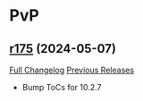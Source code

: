 # <DBM Mod> PvP

## [r175](https://github.com/DeadlyBossMods/DBM-PvP/tree/r175) (2024-05-07)
[Full Changelog](https://github.com/DeadlyBossMods/DBM-PvP/compare/r174...r175) [Previous Releases](https://github.com/DeadlyBossMods/DBM-PvP/releases)

- Bump ToCs for 10.2.7  
